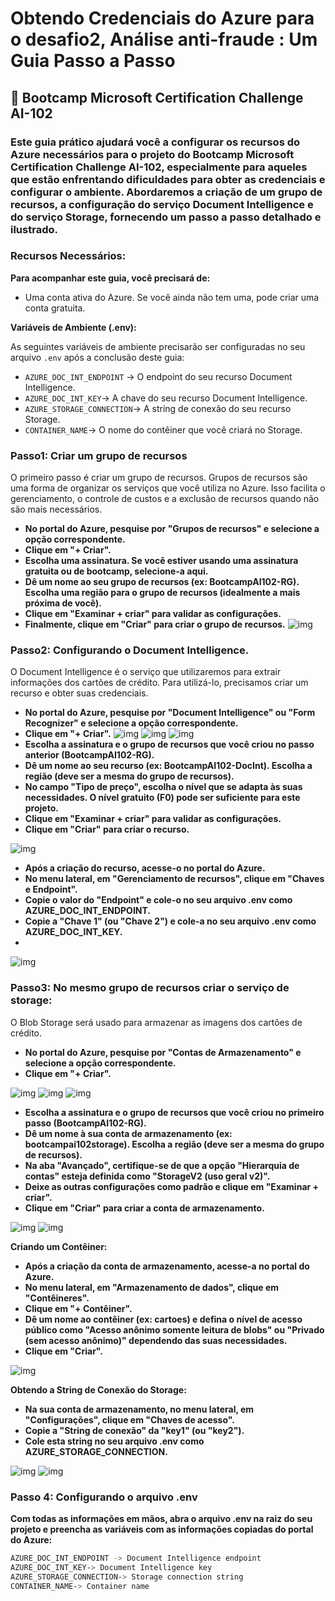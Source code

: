 # Obtendo Credenciais do Azure para o desafio2, Análise anti-fraude : Um Guia Passo a Passo
## 🚀 Bootcamp Microsoft Certification Challenge AI-102

### Este guia prático ajudará você a configurar os recursos do Azure necessários para o projeto do Bootcamp Microsoft Certification Challenge AI-102, especialmente para aqueles que estão enfrentando dificuldades para obter as credenciais e configurar o ambiente. Abordaremos a criação de um grupo de recursos, a configuração do serviço Document Intelligence e do serviço Storage, fornecendo um passo a passo detalhado e ilustrado.

### Recursos Necessários:

**Para acompanhar este guia, você precisará de:**

* Uma conta ativa do Azure. Se você ainda não tem uma, pode criar uma conta gratuita.

**Variáveis de Ambiente (.env):**

As seguintes variáveis de ambiente precisarão ser configuradas no seu arquivo `.env` após a conclusão deste guia:

* `AZURE_DOC_INT_ENDPOINT` -> O endpoint do seu recurso Document Intelligence.
* `AZURE_DOC_INT_KEY`-> A chave do seu recurso Document Intelligence.
* `AZURE_STORAGE_CONNECTION`-> A string de conexão do seu recurso Storage.
* `CONTAINER_NAME`-> O nome do contêiner que você criará no Storage.

### Passo1: Criar um grupo de recursos

O primeiro passo é criar um grupo de recursos. Grupos de recursos são uma forma de organizar os serviços que você utiliza no Azure. Isso facilita o gerenciamento, o controle de custos e a exclusão de recursos quando não são mais necessários.

* **No portal do Azure, pesquise por "Grupos de recursos" e selecione a opção correspondente.**
* **Clique em "+ Criar".**
* **Escolha uma assinatura. Se você estiver usando uma assinatura gratuita ou de bootcamp, selecione-a aqui.**
* **Dê um nome ao seu grupo de recursos (ex: BootcampAI102-RG). Escolha uma região para o grupo de recursos (idealmente a mais próxima de você).**
* **Clique em "Examinar + criar" para validar as configurações.**
* **Finalmente, clique em "Criar" para criar o grupo de recursos.**
![img](img/grupo_recurso.png)

### Passo2: Configurando o Document Intelligence.
O Document Intelligence é o serviço que utilizaremos para extrair informações dos cartões de crédito. Para utilizá-lo, precisamos criar um recurso e obter suas credenciais.

* **No portal do Azure, pesquise por "Document Intelligence" ou "Form Recognizer" e selecione a opção correspondente.**
* **Clique em "+ Criar".**
![img](img/passo2.png)
![img](img/passo3.png)
![img](img/passo4.png)
* **Escolha a assinatura e o grupo de recursos que você criou no passo anterior (BootcampAI102-RG).**
* **Dê um nome ao seu recurso (ex: BootcampAI102-DocInt). Escolha a região (deve ser a mesma do grupo de recursos).**
* **No campo "Tipo de preço", escolha o nível que se adapta às suas necessidades. O nível gratuito (F0) pode ser suficiente para este projeto.**
* **Clique em "Examinar + criar" para validar as configurações.**
* **Clique em "Criar" para criar o recurso.**

![img](img/passo5.png)

* **Após a criação do recurso, acesse-o no portal do Azure.**
* **No menu lateral, em "Gerenciamento de recursos", clique em "Chaves e Endpoint".**
* **Copie o valor do "Endpoint" e cole-o no seu arquivo .env como AZURE_DOC_INT_ENDPOINT.**
* **Copie a "Chave 1" (ou "Chave 2") e cole-a no seu arquivo .env como AZURE_DOC_INT_KEY.**
* 
![img](img/passo6.png)

### Passo3: No mesmo grupo de recursos criar o serviço de storage: 
O Blob Storage será usado para armazenar as imagens dos cartões de crédito.

* **No portal do Azure, pesquise por "Contas de Armazenamento" e selecione a opção correspondente.**
* **Clique em "+ Criar".** 
  
![img](img/passo7.png)
![img](img/passo8.png)
![img](img/passo9.png)

* **Escolha a assinatura e o grupo de recursos que você criou no primeiro passo (BootcampAI102-RG).**
* **Dê um nome à sua conta de armazenamento (ex: bootcampai102storage). Escolha a região (deve ser a mesma do grupo de recursos).**
* **Na aba "Avançado", certifique-se de que a opção "Hierarquia de contas" esteja definida como "StorageV2 (uso geral v2)".**
* **Deixe as outras configurações como padrão e clique em "Examinar + criar".**
* **Clique em "Criar" para criar a conta de armazenamento.**

![img](img/passo10.png)
![img](img/passo11.png)

**Criando um Contêiner:**

* **Após a criação da conta de armazenamento, acesse-a no portal do Azure.**
* **No menu lateral, em "Armazenamento de dados", clique em "Contêineres".**
* **Clique em "+ Contêiner".**
* **Dê um nome ao contêiner (ex: cartoes) e defina o nível de acesso público como "Acesso anônimo somente leitura de blobs" ou "Privado (sem acesso anônimo)" dependendo das suas necessidades.**
* **Clique em "Criar".**

![img](img/passo12.png)

**Obtendo a String de Conexão do Storage:**

* **Na sua conta de armazenamento, no menu lateral, em "Configurações", clique em "Chaves de acesso".**
* **Copie a "String de conexão" da "key1" (ou "key2").**
* **Cole esta string no seu arquivo .env como AZURE_STORAGE_CONNECTION.**

![img](img/passo13.png)
![img](img/passo14.png)

### Passo 4: Configurando o arquivo .env

**Com todas as informações em mãos, abra o arquivo .env na raiz do seu projeto e preencha as variáveis com as informações copiadas do portal do Azure:**

```bash
AZURE_DOC_INT_ENDPOINT -> Document Intelligence endpoint
AZURE_DOC_INT_KEY-> Document Intelligence key
AZURE_STORAGE_CONNECTION-> Storage connection string
CONTAINER_NAME-> Container name
```





